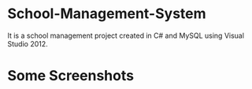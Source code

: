 

# School-Management-System
It is a school management project created in C# and MySQL using Visual Studio 2012. 

# Some Screenshots
